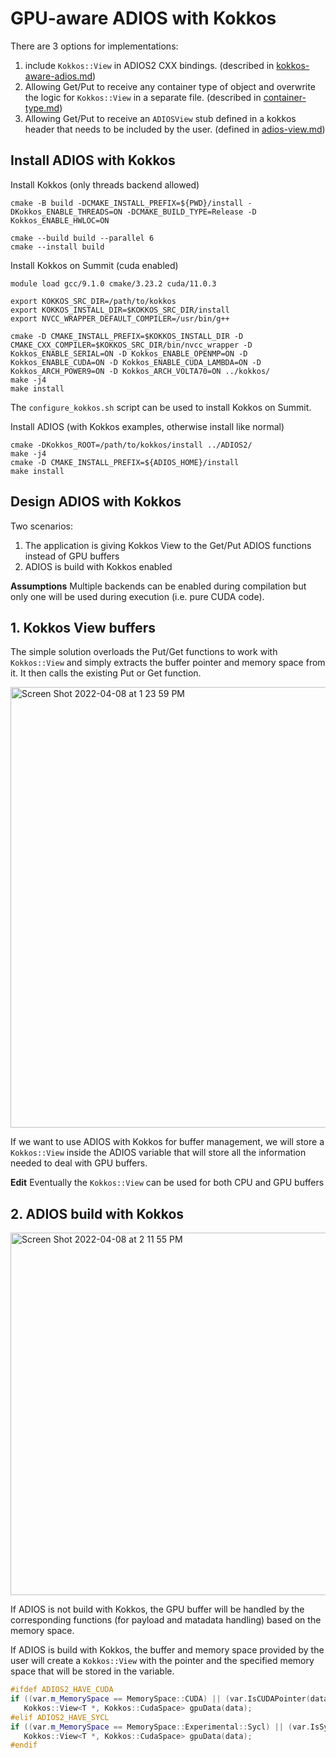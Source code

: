 # GPU-aware ADIOS with Kokkos

There are 3 options for implementations: 
1) include `Kokkos::View` in ADIOS2 CXX bindings. (described in [kokkos-aware-adios.md](https://github.com/anagainaru/ADIOS2-addons/blob/kokkos-view/GPUAware/kokkos/kokkos-aware-adios.md))
2) Allowing Get/Put to receive any container type of object and overwrite the logic for `Kokkos::View` in a separate file. (described in [container-type.md](https://github.com/anagainaru/ADIOS2-addons/blob/kokkos-view/GPUAware/kokkos/container-type.md)) 
3) Allowing Get/Put to receive an `ADIOSView` stub defined in a kokkos header that needs to be included by the user. (defined in [adios-view.md](https://github.com/anagainaru/ADIOS2-addons/blob/kokkos-view/GPUAware/kokkos/adios-view.md))

## Install ADIOS with Kokkos

Install Kokkos (only threads backend allowed)
```
cmake -B build -DCMAKE_INSTALL_PREFIX=${PWD}/install -DKokkos_ENABLE_THREADS=ON -DCMAKE_BUILD_TYPE=Release -D Kokkos_ENABLE_HWLOC=ON

cmake --build build --parallel 6
cmake --install build
```

Install Kokkos on Summit (cuda enabled)
```
module load gcc/9.1.0 cmake/3.23.2 cuda/11.0.3

export KOKKOS_SRC_DIR=/path/to/kokkos
export KOKKOS_INSTALL_DIR=$KOKKOS_SRC_DIR/install
export NVCC_WRAPPER_DEFAULT_COMPILER=/usr/bin/g++

cmake -D CMAKE_INSTALL_PREFIX=$KOKKOS_INSTALL_DIR -D CMAKE_CXX_COMPILER=$KOKKOS_SRC_DIR/bin/nvcc_wrapper -D Kokkos_ENABLE_SERIAL=ON -D Kokkos_ENABLE_OPENMP=ON -D Kokkos_ENABLE_CUDA=ON -D Kokkos_ENABLE_CUDA_LAMBDA=ON -D Kokkos_ARCH_POWER9=ON -D Kokkos_ARCH_VOLTA70=ON ../kokkos/
make -j4
make install
```
The `configure_kokkos.sh` script can be used to install Kokkos on Summit.

Install ADIOS (with Kokkos examples, otherwise install like normal)
```
cmake -DKokkos_ROOT=/path/to/kokkos/install ../ADIOS2/
make -j4
cmake -D CMAKE_INSTALL_PREFIX=${ADIOS_HOME}/install
make install
```

## Design ADIOS with Kokkos

Two scenarios:
1. The application is giving Kokkos View to the Get/Put ADIOS functions instead of GPU buffers
2. ADIOS is build with Kokkos enabled

**Assumptions**
Multiple backends can be enabled during compilation but only one will be used during execution (i.e. pure CUDA code).

## 1. Kokkos View buffers

The simple solution overloads the Put/Get functions to work with `Kokkos::View` and simply
extracts the buffer pointer and memory space from it. It then calls the existing Put or Get function.

<img width="705" alt="Screen Shot 2022-04-08 at 1 23 59 PM" src="https://user-images.githubusercontent.com/16229479/162491439-3240d802-8d8f-42fa-a8f1-682fe3558994.png">

If we want to use ADIOS with Kokkos for buffer management, we will store a `Kokkos::View` inside the ADIOS variable that will store all the information needed to deal with GPU buffers.

**Edit** Eventually the `Kokkos::View` can be used for both CPU and GPU buffers

## 2. ADIOS build with Kokkos

<img width="580" alt="Screen Shot 2022-04-08 at 2 11 55 PM" src="https://user-images.githubusercontent.com/16229479/162498266-9ce8e7a1-ad9c-43d5-afc2-39510252bbaf.png">

If ADIOS is not build with Kokkos, the GPU buffer will be handled by the corresponding functions (for payload and matadata handling) based on the memory space.

If ADIOS is build with Kokkos, the buffer and memory space provided by the user will create a `Kokkos::View` with the pointer and the specified memory space that will be stored in the variable.

```c++
#ifdef ADIOS2_HAVE_CUDA
if ((var.m_MemorySpace == MemorySpace::CUDA) || (var.IsCUDAPointer(data)))
   Kokkos::View<T *, Kokkos::CudaSpace> gpuData(data);
#elif ADIOS2_HAVE_SYCL
if ((var.m_MemorySpace == MemorySpace::Experimental::Sycl) || (var.IsSyclPointer(data)))
   Kokkos::View<T *, Kokkos::CudaSpace> gpuData(data);
#endif
```
